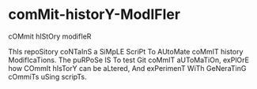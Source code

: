 # comMit-historY-ModIFIer
cOMmit hIStOry modifIeR

ThIs repoSitory coNTaInS a SiMpLE ScriPt To AUtoMate coMmIT history ModifIcaTions. The puRPoSe IS To test Git coMmIT aUToMaTiOn, exPlOrE how COmmIt hIsTorY can be aLtered, And exPerimenT WiTh GeNeraTinG cOmmiTs uSing scripTs.
